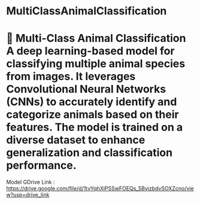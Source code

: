 # MultiClassAnimalClassification
# 🐾 Multi-Class Animal Classification    A deep learning-based model for classifying multiple animal species from images. It leverages Convolutional Neural Networks (CNNs) to accurately identify and categorize animals based on their features. The model is trained on a diverse dataset to enhance generalization and classification performance.
Model GDrive Link : https://drive.google.com/file/d/1tvYqhXiPSSwFOEQs_5BvizbdvSOXZcno/view?usp=drive_link
